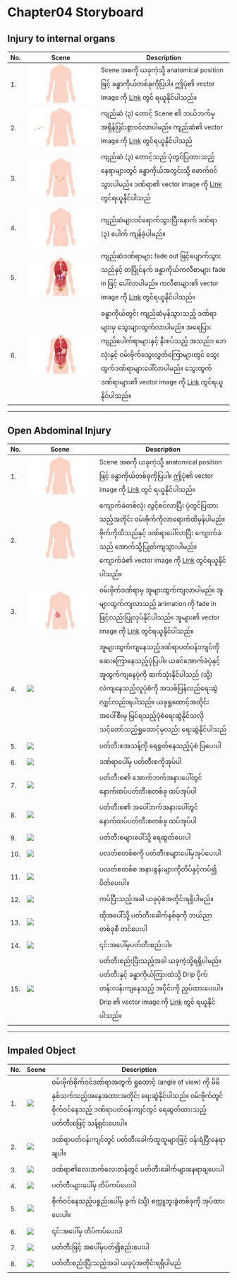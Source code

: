 # Chapter04 Storyboard
## Injury to internal organs
|No.|Scene|Description|
|--|--|--|
|1.|![](images/chapter04_01.png)|Scene အစကို ယခုကဲ့သို့ anatomical position ဖြင့် ခန္ဓာကိုယ်တစ်ခုကိုပြပါ။ ဤပုံ၏ vector image ကို [Link](https://drive.google.com/file/d/1GxVe-QtiEEXb8_IMJdX-rnI_zk4eejq0/view?usp=sharing) တွင် ရယူနိုင်ပါသည်။|
|2.|![](images/chapter04_02.png)|ကျည်ဆံ (၃) တောင့် Scene ၏ ဘယ်ဘက်မှ အရှိန်ပြင်းစွာဝင်လာပါမည်။ ကျည်ဆံ၏ vector image ကို [Link](https://drive.google.com/file/d/1fUDx2y9nCazioHlLJK9WxEw_Or0YWzh9/view?usp=sharing) တွင်ရယူနိုင်ပါသည်|
|3.|![](images/chapter04_03.png)|ကျည်ဆံ (၃) တောင့်သည် ပုံတွင်ပြထားသည့်နေရာများတွင် ခန္ဓာကိုယ်အတွင်းသို့ ဖောက်ဝင်သွားပါမည်။ ဒဏ်ရာ၏ vector image ကို [Link](https://drive.google.com/file/d/1Uq6evpPH0WM96vYJrSrH_VCxP4keVbV4/view?usp=sharing) တွင်ရယူနိုင်ပါသည်|
|4.|![](images/chapter04_04.png)|ကျည်ဆံများဝင်ရောက်သွားပြီးနောက် ဒဏ်ရာ (၃) ပေါက် ကျန်ခဲ့ပါမည်။|
|5.|![](images/chapter04_05.png)|ကျည်ဆံဒဏ်ရာများ fade out ဖြင့်ပျောက်သွားသည်နှင့် တပြိုင်နက် ခန္ဓာကိုယ်ကလီစာများ fade in ဖြင့် ပေါ်လာပါမည်။ ကလီစာများ၏ vector image ကို [Link](https://drive.google.com/file/d/1fkAR5Hbx8Luj1Of6gFIEWEFS1ofbUmbU/view?usp=sharing) တွင်ရယူနိုင်ပါသည်။|
|6.|![](images/chapter04_06.png)|ခန္ဓာကိုယ်တွင်း ကျည်ဆံမှန်သွားသည့် ဒဏ်ရာများမှ သွေးများထွက်လာပါမည်။ အရေပြားကျည်ပေါက်ရာများနှင့် နီးစပ်သည့် အသည်း၊ ဘေလုံးနှင့် ဝမ်းဗိုက်သွေးလွှတ်ကြောများတွင် သွေးထွက်ဒဏ်ရာများပေါ်လာပါမည်။ သွေးထွက်ဒဏ်ရာများ၏ vector image ကို [Link](https://drive.google.com/file/d/1CLzEi3f6ozcn6eFYUln5R9aQCApYZ0L9/view?usp=sharing) တွင်ရယူနိုင်ပါသည်။|
***
## Open Abdominal Injury
|No.|Scene|Description|
|--|--|--|
|1.|![](images/chapter04_01.png)|Scene အစကို ယခုကဲ့သို့ anatomical position ဖြင့် ခန္ဓာကိုယ်တစ်ခုကိုပြပါ။ ဤပုံ၏ vector image ကို [Link](https://drive.google.com/file/d/1GxVe-QtiEEXb8_IMJdX-rnI_zk4eejq0/view?usp=sharing) တွင် ရယူနိုင်ပါသည်။|
|2.|![](images/chapter04_07.gif)|ကျောက်ခဲတစ်လုံး လွင့်စင်လာပြီး ပုံတွင်ပြထားသည့်အတိုင်း ဝမ်းဗိုက်ကိုလာရောက်ထိမှန်ပါမည်။ ဗိုက်ကိုထိသည်နှင့် ဒဏ်ရာပေါ်လာပြီး ကျောက်ခဲသည် အောက်သို့ပြုတ်ကျသွားပါမည်။ ကျောက်ခဲ၏ vector image ကို [Link](https://drive.google.com/file/d/1ABKxH7CW47CYQhXucEVdMuT0tnGow3uF/view?usp=sharing) တွင်ရယူနိုင်ပါသည်။|
|3.|![](images/chapter04_08.png)|ဝမ်းဗိုက်ဒဏ်ရာမှ အူများထွက်ကျလာပါမည်။ အူများထွက်ကျလာသည့် animation ကို fade in ဖြင့်လည်းပြုလုပ်နိုင်ပါသည်။ အူများ၏ vector image ကို [Link](https://drive.google.com/file/d/1sS0sNqCwtvgIRW-fbspgg4PFsqUgOIrw/view?usp=sharing) တွင်ရယူနိုင်ပါသည်။|
|4.|![](images/chapter04_09.png)|အူများထွက်ကျနေသည့်ဒဏ်ရာပတ်ဝန်းကျင်ကို ဆေးကြောနေသည့်ပုံပြပါ။ ယခင်အောက်ခံပုံနှင့်အူထွက်ကျနေပုံကို ဆက်သုံးနိုင်ပါသည် (သို့) လဲကျနေသည့်လူပုံစံကို အသစ်ပြန်လည်ရေးဆွဲလျှင်လည်းရပါသည်။ ယခုရှုထောင့်အတိုင်း အပေါ်စီးမှ မြင်ရသည့်ပုံစံရေးဆွဲနိုင်သလို သင့်တော်သည့်ရှုထောင့်မှလည်း ရေးဆွဲနိုင်ပါသည်|
|5.|![](images/chapter04_10.png)|ပတ်တီးစအသန့်ကို ရေစွတ်နေသည့်ပုံစံ ပြပေးပါ|
|6.|![](images/chapter04_11.png)|ဒဏ်ရာပေါ်မှ ပတ်တီးစကိုအုပ်ပါ|
|7.|![](images/chapter04_12.png)|ပတ်တီးစ၏ အောက်ဘက်အနားပေါ်တွင် နောက်ထပ်ပတ်တီးစတစ်ခု ထပ်အုပ်ပါ|
|8.|![](images/chapter04_13.png)|ပတ်တီးစ၏ အပေါ်ဘက်အနားပေါ်တွင် နောက်ထပ်ပတ်တီးစတစ်ခု ထပ်အုပ်ပါ|
|9.|![](images/chapter04_14.png)|ပတ်တီးစများပေါ်သို့ ရေဆွတ်ပေးပါ|
|10.|![](images/chapter04_15.png)|ပလတ်စတစ်စကို ပတ်တီးစများပေါ်မှအုပ်ပေးပါ|
|11.|![](images/chapter04_16.png)|ပလတ်စတစ်စ အနားစွန်းများကိုတိပ်နှင့်ကပ်၍ ပိတ်ပေးပါ။|
|12.|![](images/chapter04_17.png)|ကပ်ပြီးသည့်အခါ ယခုပုံစံအတိုင်းရရှိပါမည်။|
|13.|![](images/chapter04_18.png)|ထိုအပေါ်သို့ ပတ်တီးခေါက်နှစ်ခုကို ဘယ်ညာတစ်ခုစီ တင်ပေးပါ|
|14.|![](images/chapter04_19.png)|၎င်းအပေါ်မှပတ်တီးစည်းပါ။|
|15.|![](images/chapter04_20.png)|ပတ်တီးစည်းပြီးသည့်အခါ ယခုကဲ့သို့ရရှိပါမည်။ ပတ်တီးနှင့် ခန္ဓာကိုယ်ကြားထဲသို့ Drip ပိုက်တန်းလန်းကျနေသည့် အပိုင်းကို ညှပ်ထားပေးပါ။ Drip ၏ vector image ကို [Link](https://drive.google.com/file/d/1ln6rnwq3JVEsQN53k61h6LZZqbwq3Yr8/view?usp=sharing) တွင် ရယူနိုင်ပါသည်။|
***
## Impaled Object
|No.|Scene|Description|
|--|--|--|
|1.|![](images/chapter04_21.png)|ဝမ်းဗိုက်စိုက်ဝင်ဒဏ်ရာအတွက် ရှုထောင့် (angle of view) ကို မိမိနှစ်သက်သည့်အနေအထားအတိုင်း ရေးဆွဲနိုင်ပါသည်။ ဝမ်းဗိုက်တွင် စိုက်ဝင်နေသည့် ဒဏ်ရာပတ်ဝန်းကျင်တွင် ရေဆွတ်ထားသည့် ပတ်တီးစဖြင့် သန့်ရှင်းပေးပါ။ |
|2.|![](images/chapter04_22.png)|ဒဏ်ရာပတ်ဝန်းကျင်တွင် ပတ်တီးခေါက်ထူထူများဖြင့် ဝန်းရံပြီးနေရာချပါ။|
|3.|![](images/chapter04_23.png)|ဒဏ်ရာ၏လေးဘက်လေးတန်တွင် ပတ်တီးခေါက်များနေရာချပေးပါ|
|4.|![](images/chapter04_24.png)|ပတ်တီးများပေါ်မှ တိပ်ကပ်ပေးပါ|
|5.|![](images/chapter04_25.png)|စိုက်ဝင်နေသည့်ပစ္စည်းပေါ်မှ ခွက် (သို့) စက္ကူဘူးခွံတစ်ခုကို အုပ်ထားပေးပါ။|
|6.|![](images/chapter04_26.png)|၎င်းအပေါ်မှ တိပ်ကပ်ပေးပါ|
|7.|![](images/chapter04_27.png)|ပတ်တီးဖြင့် အပေါ်မှပတ်၍စည်းပေးပါ|
|8.|![](images/chapter04_28.png)|ပတ်တီးစည်းပြီးသည့်အခါ ယခုပုံအတိုင်းရရှိပါမည်|